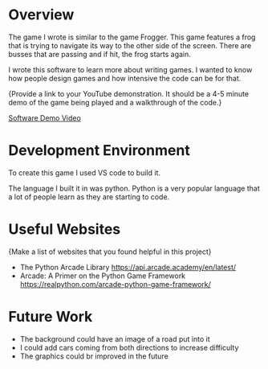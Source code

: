 # Overview

The game I wrote is similar to the game Frogger. This game features a frog that is trying to navigate its way to the other side of the screen. There are busses that are passing and if hit, the frog starts again.

I wrote this software to learn more about writing games. I wanted to know how people design games and how intensive the code can be for that.

{Provide a link to your YouTube demonstration. It should be a 4-5 minute demo of the game being played and a walkthrough of the code.}

[Software Demo Video](http://youtube.link.goes.here)

# Development Environment

To create this game I used VS code to build it.

The language I built it in was python. Python is a very popular language that a lot of people learn as they are starting to code.

# Useful Websites

{Make a list of websites that you found helpful in this project}

- The Python Arcade Library https://api.arcade.academy/en/latest/
- Arcade: A Primer on the Python Game Framework https://realpython.com/arcade-python-game-framework/

# Future Work

- The background could have an image of a road put into it
- I could add cars coming from both directions to increase difficulty
- The graphics could br improved in the future
